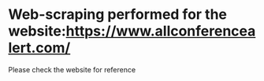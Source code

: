 # Web-scraping performed for the website:https://www.allconferencealert.com/
Please check the website for reference
